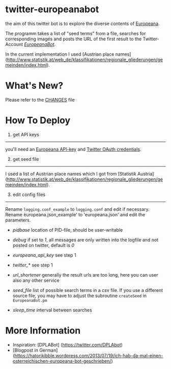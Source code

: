 twitter-europeanabot
====================

the aim of this twitter bot is to explore the diverse contents of [Europeana](http://www.europeana.eu).

The programm takes a list of "seed terms" from a file, searches for corresponding images and posts the URL of the first result to the Twitter-Account [*EuropeanaBot*](http://www.twitter.com/EuropeanaBot).

In the current implementation I used [Austrian place names] (http://www.statistik.at/web_de/klassifikationen/regionale_gliederungen/gemeinden/index.html).

What's New?
===========

Please refer to the [CHANGES](CHANGES.md) file

How To Deploy
=============

1) get API keys
---------------

you'll need an [Europeana API-key](http://www.europeana.eu/portal/api/registration.html) and [Twitter OAuth credentials](https://dev.twitter.com/docs/auth/oauth/faq).

2) get seed file
----------------

I used a list of Austrian place names which I got from [Statistik Austria] (http://www.statistik.at/web_de/klassifikationen/regionale_gliederungen/gemeinden/index.html).

3) edit config files
--------------------

Rename `logging.conf_example` to `logging.conf` and edit if necessary. Rename èuropeana.json_example' to 'europeana.json' and edit the parameters.

* *pidbase*
    location of PID-file, should be user-writable

* *debug*
    if set to *1*, all messages are only written into the logfile and not
    posted on twitter, default is *0*
    
* *europeana_api_key*
    see step 1

* *twitter_**
    see step 1

* *url_shortener*
   generally the result urls are too long, here you can user also any other service

* *seed_file*
    list of possible search terms in a csv file. If you use a different source file, you may have to adjust the subroutine `createSeed` in `EuropeanaBot.pm`

* *sleep_time*
    interval between searches

More Information
==================

* Inspiration: [DPLABot] (https://twitter.com/DPLAbot)
* [Blogpost in German] (https://hatorikibble.wordpress.com/2013/07/19/ich-hab-da-mal-einen-osterreichischen-europeana-bot-geschrieben/)
